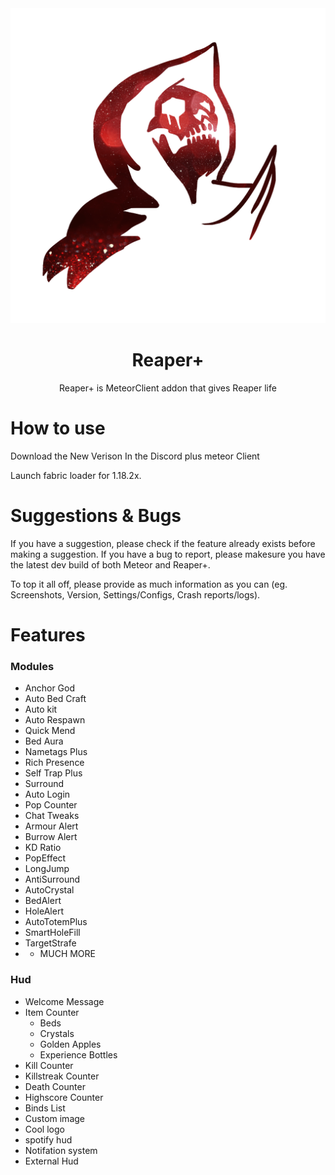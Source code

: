 <div align="center">
  <!-- Logo and Title -->
  <img src="/src/main/java/me/ghosttypes/reaper/util/logo/icon_red-min.png">
  <h1>Reaper+</h1>
  <p>Reaper+ is MeteorClient addon that gives Reaper life</p>
 
</div>

# How to use
Download the New Verison In the Discord plus meteor Client

Launch fabric loader for 1.18.2x.

# Suggestions & Bugs
If you have a suggestion, please check if the feature already exists before making a suggestion.
If you have a bug to report, please makesure you have the latest dev build of both Meteor and Reaper+.

To top it all off, please provide as much information as you can (eg. Screenshots, Version, Settings/Configs, Crash reports/logs).

# Features

### Modules
- Anchor God
- Auto Bed Craft
- Auto kit
- Auto Respawn
- Quick Mend
- Bed Aura
- Nametags Plus
- Rich Presence
- Self Trap Plus
- Surround 
- Auto Login
- Pop Counter
- Chat Tweaks
- Armour Alert
- Burrow Alert
- KD Ratio
- PopEffect
- LongJump
- AntiSurround
- AutoCrystal
- BedAlert 
- HoleAlert
- AutoTotemPlus
- SmartHoleFill
- TargetStrafe
- + MUCH MORE

### Hud
- Welcome Message
- Item Counter
	- Beds
	- Crystals
	- Golden Apples
	- Experience Bottles
- Kill Counter
- Killstreak Counter
- Death Counter
- Highscore Counter
- Binds List
- Custom image
- Cool logo
- spotify hud
- Notifation system
- External Hud

